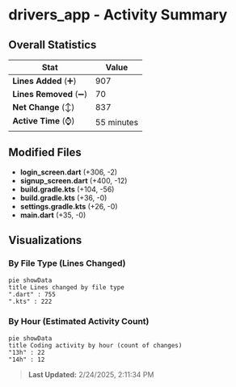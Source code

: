# drivers_app - Activity Summary 

## Overall Statistics

| Stat                   | Value                                                             |
| ---------------------- | ----------------------------------------------------------------- |
| **Lines Added** (➕)   | 907                                          |
| **Lines Removed** (➖) | 70                                        |
| **Net Change** (↕)    | 837                |
| **Active Time** (⌚)   | 55 minutes |


## Modified Files
- **login_screen.dart** (+306, -2)
- **signup_screen.dart** (+400, -12)
- **build.gradle.kts** (+104, -56)
- **build.gradle.kts** (+36, -0)
- **settings.gradle.kts** (+26, -0)
- **main.dart** (+35, -0)

## Visualizations

### By File Type (Lines Changed)

```mermaid
pie showData
title Lines changed by file type
".dart" : 755
".kts" : 222
```

### By Hour (Estimated Activity Count)

```mermaid
pie showData
title Coding activity by hour (count of changes)
"13h" : 22
"14h" : 12
```


> **Last Updated:** 2/24/2025, 2:11:34 PM